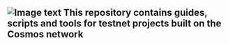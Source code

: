 ![Image text](https://ibb.co/HPSTDWp)
This repository contains guides, scripts and tools for testnet projects built on the Cosmos network
----------------------------------------------------------------------------------------------------
